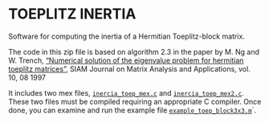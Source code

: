 # TOEPLITZ INERTIA

Software for computing the inertia of a Hermitian Toeplitz-block matrix.

The code in this zip file is based on algorithm 2.3 in the paper 
by M. Ng and W. Trench, [“Numerical solution of the eigenvalue problem for hermitian toeplitz matrices”](https://www.researchgate.net/publication/2653424_Numerical_Solution_of_the_Eigenvalue_Problem_for_Hermitian_Toeplitz_Matrices), 
SIAM Journal on Matrix Analysis and Applications, vol. 10, 08 1997




It includes two mex files, [`inercia_toep_mex.c`](./intercia_toep_mex.c) and [`inercia_toep_mex2.c`](./inercia_toep_mex2.c). These two files must be compiled requiring an appropriate  C compiler.
Once done, you can examine and run the example file [`example_toep_block3x3.m`](./example_toep_block3x3.m)`.


